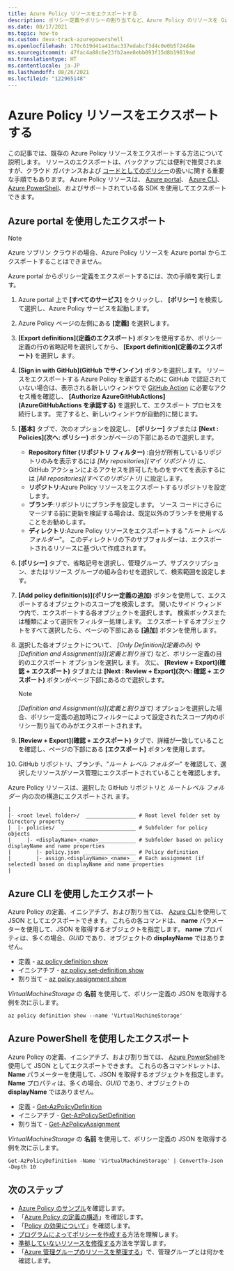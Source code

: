 ```yaml
---
title: Azure Policy リソースをエクスポートする
description: ポリシー定義やポリシーの割り当てなど、Azure Policy のリソースを GitHub にエクスポートするやり方を学習します。
ms.date: 08/17/2021
ms.topic: how-to
ms.custom: devx-track-azurepowershell
ms.openlocfilehash: 170c619d41a416ac337edabcf3d4c0e0b5f24d4e
ms.sourcegitcommit: 47fac4a88c6e23fb2aee8ebb093f15d8b19819ad
ms.translationtype: HT
ms.contentlocale: ja-JP
ms.lasthandoff: 08/26/2021
ms.locfileid: "122965148"
---
```

# <a name="export-azure-policy-resources"></a>Azure Policy リソースをエクスポートする

この記事では、既存の Azure Policy リソースをエクスポートする方法について説明します。 リソースのエクスポートは、バックアップには便利で推奨されますが、クラウド ガバナンスおよび [コードとしてのポリシー](../concepts/policy-as-code.md)の扱いに関する重要な手順でもあります。 Azure Policy リソースは、 [Azure portal](#export-with-azure-portal)、 [Azure CLI](#export-with-azure-cli)、 [Azure PowerShell](#export-with-azure-powershell)、およびサポートされている各 SDK を使用してエクスポートできます。

## <a name="export-with-azure-portal"></a>Azure portal を使用したエクスポート

> [!NOTE]
> Azure ソブリン クラウドの場合、Azure Policy リソースを Azure portal からエクスポートすることはできません。

Azure portal からポリシー定義をエクスポートするには、次の手順を実行します。

1. Azure portal 上で **[すべてのサービス]** をクリックし、 **[ポリシー]** を検索して選択し、Azure Policy サービスを起動します。

1. Azure Policy ページの左側にある **[定義]** を選択します。

1. **[Export definitions]\(定義のエクスポート\)** ボタンを使用するか、ポリシー定義の行の省略記号を選択してから、 **[Export definition]\(定義のエクスポート\)** を選択し ます。

1. **[Sign in with GitHub]\(GitHub でサインイン\)** ボタンを選択します。 リソースをエクスポートする Azure Policy を承認するために GitHub で認証されていない場合は、表示される新しいウィンドウで [GitHub Action](https://github.com/features/actions) に必要なアクセス権を確認し、 **[Authorize AzureGitHubActions]\(AzureGitHubActions を承認する\)** を選択して、エクスポート プロセスを続行します。 完了すると、新しいウィンドウが自動的に閉じます。

1. **[基本]** タブで、次のオプションを設定し、 **[ポリシー]** タブまたは **[Next : Policies]\(次へ: ポリシー\)** ボタンがページの下部にあるので選択します。

   - **Repository filter (リポジトリ フィルター)** :自分が所有しているリポジトリのみを表示するには _[My repositories]\(マイ リポジトリ\)_ に、GitHub アクションによるアクセスを許可したものをすべてを表示するには _[All repositories]\(すべてのリポジトリ\)_ に設定します。
   - **リポジトリ**:Azure Policy リソースをエクスポートするリポジトリを設定します。
   - **ブランチ**:リポジトリにブランチを設定します。 ソース コードにさらにマージする前に更新を検証する場合は、既定以外のブランチを使用することをお勧めします。
   - **ディレクトリ**:Azure Policy リソースをエクスポートする "_ルート レベル フォルダー_"。 このディレクトリの下のサブフォルダーは、エクスポートされるリソースに基づいて作成されます。

1. **[ポリシー]** タブで、省略記号を選択し、管理グループ、サブスクリプション、またはリソース グループの組み合わせを選択して、検索範囲を設定します。

1. **[Add policy definition(s)]\(ポリシー定義の追加\)** ボタンを使用して、エクスポートするオブジェクトのスコープを検索します。 開いたサイド ウィンドウ内で、エクスポートする各オブジェクトを選択します。 検索ボックスまたは種類によって選択をフィルター処理します。 エクスポートするオブジェクトをすべて選択したら、ページの下部にある **[追加]** ボタンを使用します。

1. 選択した各オブジェクトについて、 _[Only Definition]\(定義のみ\)_ や _[Definition and Assignment(s)]\(定義と割り当て\)_ など、ポリシー定義の目的のエクスポート オプションを選択し ます。 次に、 **[Review + Export]\(確認 + エクスポート\)** タブまたは **[Next : Review + Export]\(次へ: 確認 + エクスポート\)** ボタンがページ下部にあるので選択します。

   > [!NOTE]
   > _[Definition and Assignment(s)]\(定義と割り当て\)_ オプションを選択した場合、ポリシー定義の追加時にフィルターによって設定されたスコープ内のポリシー割り当てのみがエクスポートされます。

1. **[Review + Export]\(確認 + エクスポート\)** タブで、詳細が一致していることを確認し、ページの下部にある **[エクスポート]** ボタンを使用します。

1. GitHub リポジトリ、ブランチ、"_ルート レベル フォルダー_" を確認して、選択したリソースがソース管理にエクスポートされていることを確認します。

Azure Policy リソースは、選択した GitHub リポジトリと _ルートレベル フォルダー_ 内の次の構造にエクスポートされ ます。

```text
|
|- <root level folder>/  ________________ # Root level folder set by Directory property
|  |- policies/  ________________________ # Subfolder for policy objects
|     |- <displayName>_<name>____________ # Subfolder based on policy displayName and name properties
|        |- policy.json _________________ # Policy definition
|        |- assign.<displayName>_<name>__ # Each assignment (if selected) based on displayName and name properties
|
```

## <a name="export-with-azure-cli"></a>Azure CLI を使用したエクスポート

Azure Policy の定義、イニシアチブ、および割り当ては、 [Azure CLI](/cli/azure/install-azure-cli)を使用して JSON としてエクスポートできます。 これらの各コマンドは、 **name** パラメーターを使用して、JSON を取得するオブジェクトを指定します。 **name** プロパティは、多くの場合、_GUID_ であり、オブジェクトの **displayName** ではありません。

- 定義 - [az policy definition show](/cli/azure/policy/definition#az_policy_definition_show)
- イニシアチブ - [az policy set-definition show](/cli/azure/policy/set-definition#az_policy_set_definition_show)
- 割り当て - [az policy assignment show](/cli/azure/policy/assignment#az_policy_assignment_show)

_VirtualMachineStorage_ の **名前** を使用して、ポリシー定義の JSON を取得する例を次に示します。

```azurecli-interactive
az policy definition show --name 'VirtualMachineStorage'
```

## <a name="export-with-azure-powershell"></a>Azure PowerShell を使用したエクスポート

Azure Policy の定義、イニシアチブ、および割り当ては、 [Azure PowerShell](/powershell/azure/)を使用して JSON としてエクスポートできます。 これらの各コマンドレットは、 **Name** パラメーターを使用して、JSON を取得するオブジェクトを指定します。 **Name** プロパティは、多くの場合、_GUID_ であり、オブジェクトの **displayName** ではありません。

- 定義 - [Get-AzPolicyDefinition](/powershell/module/az.resources/get-azpolicydefinition)
- イニシアチブ - [Get-AzPolicySetDefinition](/powershell/module/az.resources/get-azpolicysetdefinition)
- 割り当て - [Get-AzPolicyAssignment](/powershell/module/az.resources/get-azpolicyassignment)

_VirtualMachineStorage_ の **名前** を使用して、ポリシー定義の JSON を取得する例を次に示します。

```azurepowershell-interactive
Get-AzPolicyDefinition -Name 'VirtualMachineStorage' | ConvertTo-Json -Depth 10
```

## <a name="next-steps"></a>次のステップ

- [Azure Policy のサンプル](../samples/index.md)を確認します。
- 「[Azure Policy の定義の構造](../concepts/definition-structure.md)」を確認します。
- 「[Policy の効果について](../concepts/effects.md)」を確認します。
- [プログラムによってポリシーを作成する](programmatically-create.md)方法を理解します。
- [準拠していないリソースを修復する](remediate-resources.md)方法を学習します。
- 「[Azure 管理グループのリソースを整理する](../../management-groups/overview.md)」で、管理グループとは何かを確認します。
